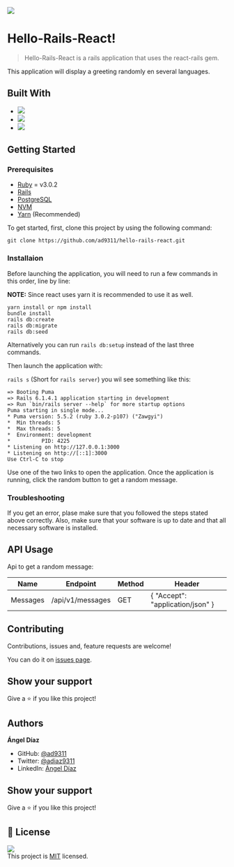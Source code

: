 ![](https://img.shields.io/badge/Microverse-blueviolet)

# Hello-Rails-React!

> Hello-Rails-React is a rails application that uses the react-rails gem. 

This application will display a greeting randomly en several languages.

## Built With

- ![](https://img.shields.io/badge/-RubyOnRails-red)
- ![](https://img.shields.io/badge/-JavaScript-yellow)
- ![](https://img.shields.io/badge/-React/Redux-purple)

## Getting Started

### Prerequisites

- [Ruby](https://rvm.io/) = v3.0.2
- [Rails](https://rubygems.org/gems/rails)
- [PostgreSQL](https://www.postgresql.org/download/)
- [NVM](https://github.com/nvm-sh/nvm)
- [Yarn](https://classic.yarnpkg.com/en/docs/install/#debian-stable) (Recommended)

To get started, first, clone this project by using the following command:

```
git clone https://github.com/ad9311/hello-rails-react.git
```

### Installaion

Before launching the application, you will need to run a few commands in this order, line by line:</br>

**NOTE:** Since react uses yarn it is recommended to use it as well.
```
yarn install or npm install
bundle install
rails db:create
rails db:migrate
rails db:seed
```

Alternatively you can run `rails db:setup` instead of the last three commands.

Then launch the application with:</br>

`rails s` (Short for `rails server`) you wil see something like this:
```
=> Booting Puma
=> Rails 6.1.4.1 application starting in development 
=> Run `bin/rails server --help` for more startup options
Puma starting in single mode...
* Puma version: 5.5.2 (ruby 3.0.2-p107) ("Zawgyi")
*  Min threads: 5
*  Max threads: 5
*  Environment: development
*          PID: 4225
* Listening on http://127.0.0.1:3000
* Listening on http://[::1]:3000
Use Ctrl-C to stop
```
Use one of the two links to open the application. Once the application is running, click the random button to get a random message.

### Troubleshooting

If you get an error, plase make sure that you followed the steps stated above correctly. Also, make sure that your software is up to date and that all necessary software is installed.

## API Usage

Api to get a random message:

| Name     | Endpoint         | Method | Header                           |
|----------|------------------|--------|----------------------------------|
| Messages | /api/v1/messages | GET    | { "Accept": "application/json" } |

## Contributing

Contributions, issues and, feature requests are welcome!

You can do it on [issues page](https://github.com/ad9311/hello-rails-react/issues).

## Show your support

Give a ⭐️ if you like this project!

## Authors

**Ángel Díaz**

- GitHub: [@ad9311](https://github.com/ad9311)
- Twitter: [@adiaz9311](https://twitter.com/adiaz9311)
- LinkedIn: [Ángel Díaz](https://www.linkedin.com/in/ad9311/)

## Show your support

Give a ⭐️ if you like this project!

## 📝 License

![](https://img.shields.io/badge/license-MIT-green)</br>
This project is [MIT](./LICENSE) licensed.
